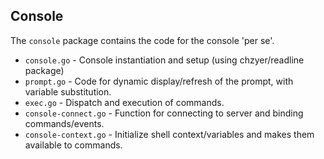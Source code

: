 ## Console

The `console` package contains the code for the console 'per se'.

* `console.go`          - Console instantiation and setup (using chzyer/readline package)
* `prompt.go`           - Code for dynamic display/refresh of the prompt, with variable substitution.
* `exec.go`             - Dispatch and execution of commands.
* `console-connect.go`  - Function for connecting to server and binding commands/events.
* `console-context.go`  - Initialize shell context/variables and makes them available to commands.
